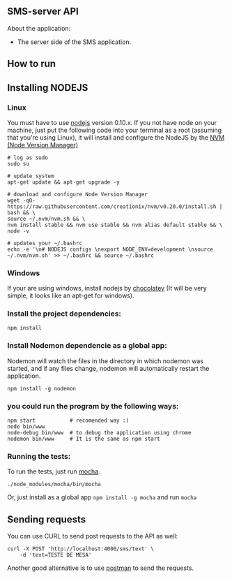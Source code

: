 ## SMS-server API

About the application:

- The server side of the SMS application.

## How to run

## Installing NODEJS

### Linux

You must have to use [nodejs](http://nodejs.org/) version 0.10.x. If you not have node on your machine, just put the following code into your terminal as a root (assuming that you're using Linux), it will install and configure the NodeJS by the [NVM (Node Version Manager)](https://github.com/creationix/nvm)

    # log as sudo
    sudo su

    # update system
    apt-get update && apt-get upgrade -y

    # download and configure Node Version Manager
    wget -qO- https://raw.githubusercontent.com/creationix/nvm/v0.20.0/install.sh | bash && \
    source ~/.nvm/nvm.sh && \
    nvm install stable && nvm use stable && nvm alias default stable && \
    node -v

    # updates your ~/.bashrc
    echo -e '\n# NODEJS configs \nexport NODE_ENV=development \nsource ~/.nvm/nvm.sh' >> ~/.bashrc && source ~/.bashrc

### Windows

If your are using windows, install nodejs by [chocolatey](https://chocolatey.org/) (It will be very simple, it looks like an apt-get for windows).

### Install the project dependencies:

    npm install

### Install Nodemon dependencie as a global app:

Nodemon will watch the files in the directory in which nodemon was started, and if any files change, nodemon will automatically restart the application.

    npm install -g nodemon

### you could run the program by the following ways:

    npm start           # recomended way :)
    node bin/www
    node-debug bin/www  # to debug the application using chrome
    nodemon bin/www     # It is the same as npm start

### Running the tests:

To run the tests, just run [mocha](http://mochajs.org/).

    ./node_modules/mocha/bin/mocha

Or, just install as a global app `npm install -g mocha` and run `mocha`

## Sending requests

You can use CURL to send post requests to the API as well:

    curl -X POST 'http://localhost:4000/sms/text' \
        -d 'text=TESTE DE MESA'

Another good alternative is to use [postman](https://chrome.google.com/webstore/detail/postman-rest-client/fdmmgilgnpjigdojojpjoooidkmcomcm) to send the requests.